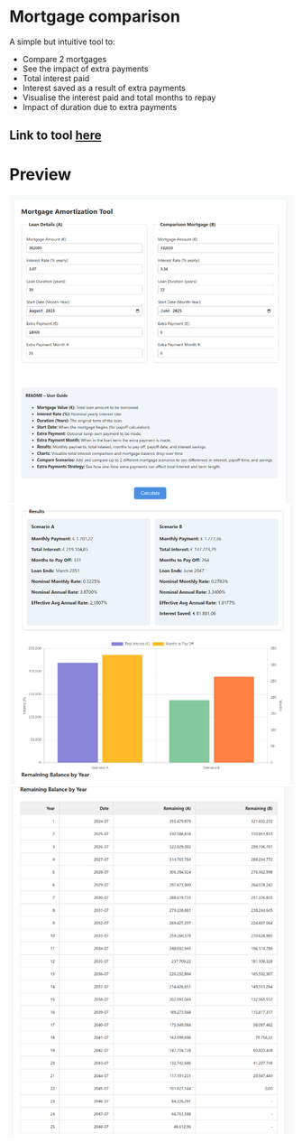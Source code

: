 # Mortgage comparison
A simple but intuitive tool to:
- Compare 2 mortgages
- See the impact of extra payments
- Total interest paid
- Interest saved as a result of extra payments
- Visualise the interest paid and total months to repay
- Impact of duration due to extra payments

## Link to tool [here](https://kar-ven.github.io/mortgage-compare/)

# Preview

![Input fields](static/preview1.png "Input fields")
![Results](static/preview2.png "Results")
![Amortization table](static/preview3.png "Amortization table")

